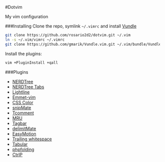 #Dotvim

My vim configuration

###Installing
Clone the repo, symlink `~/.vimrc` and install [Vundle](https://github.com/gmarik/Vundle.vim)

```sh
git clone https://github.com/rosario2d2/dotvim.git ~/.vim  
ln -s ~/.vim/vimrc ~/.vimrc  
git clone https://github.com/gmarik/Vundle.vim.git ~/.vim/bundle/Vundle.vim
```
Install the plugins:

```sh
vim +PluginInstall +qall
```
###Plugins

* [NERDTree](https://github.com/scrooloose/nerdtree)
* [NERDTree Tabs](https://github.com/jistr/vim-nerdtree-tabs)
* [Lightline](https://github.com/itchyny/lightline.vim)
* [Emmet-vim](https://github.com/mattn/emmet-vim)
* [CSS Color](https://github.com/ap/vim-css-color)
* [snipMate](https://github.com/msanders/snipmate.vim)
* [Tcomment](https://github.com/tomtom/tcomment_vim)
* [MRU](https://github.com/yegappan/mru)
* [Tagbar](https://github.com/majutsushi/tagbar)
* [delimitMate](https://github.com/Raimondi/delimitMate)
* [EasyMotion](https://github.com/Lokaltog/vim-easymotion)
* [Trailing whitespace](https://github.com/bronson/vim-trailing-whitespace)
* [Tabular](https://github.com/godlygeek/tabular)
* [phpfolding](https://github.com/rayburgemeestre/phpfolding.vim)
* [CtrlP](https://github.com/kien/ctrlp.vim)
